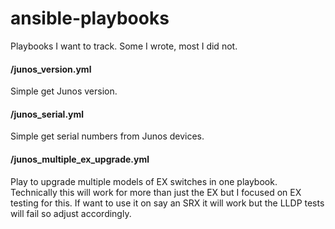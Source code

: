# ansible-playbooks
Playbooks I want to track. Some I wrote, most I did not.

#### /junos_version.yml
Simple get Junos version. 

#### /junos_serial.yml
Simple get serial numbers from Junos devices. 

#### /junos_multiple_ex_upgrade.yml
Play to upgrade multiple models of EX switches in one playbook.
Technically this will work for more than just the EX but I focused on EX testing for this. If want to use it on say an SRX it will work but the LLDP tests will fail so adjust accordingly.